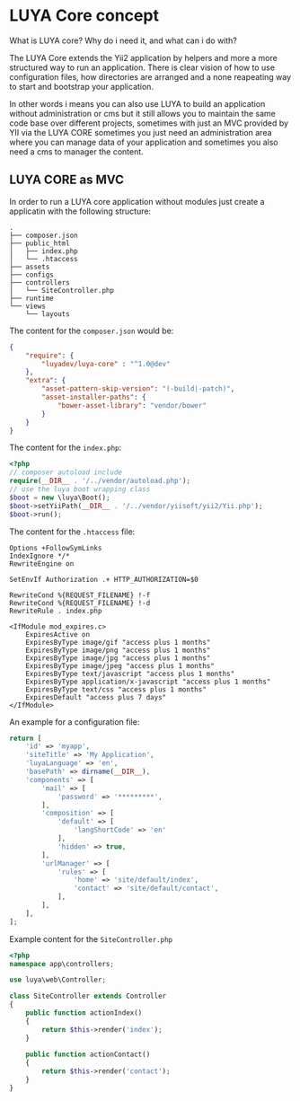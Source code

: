 # LUYA Core concept

What is LUYA core? Why do i need it, and what can i do with?

The LUYA Core extends the Yii2 application by helpers and more a more structured way to run an application. There is clear vision of how to use configuration files, how directories are arranged and a none reapeating way to start and bootstrap your application.

In other words i means you can also use LUYA to build an application without administration or cms but it still allows you to maintain the same code base over different projects, sometimes with just an MVC provided by YII via the LUYA CORE sometimes you just need an administration area where you can manage data of your application and sometimes you also need a cms to manager the content.

## LUYA CORE as MVC

In order to run a LUYA core application without modules just create a applicatin with the following structure:


```
.
├── composer.json
├── public_html
│   ├── index.php
│   └── .htaccess
├── assets
├── configs
├── controllers
│   └── SiteController.php
├── runtime
└── views
    └── layouts
```

The content for the `composer.json` would be:

```json
{
    "require": {
        "luyadev/luya-core" : "^1.0@dev"
    },
    "extra": {
        "asset-pattern-skip-version": "(-build|-patch)",
        "asset-installer-paths": {
            "bower-asset-library": "vendor/bower"
        }
    }
}
```

The content for the `index.php`:

```php
<?php
// composer autoload include
require(__DIR__ . '/../vendor/autoload.php');
// use the luya boot wrapping class
$boot = new \luya\Boot();
$boot->setYiiPath(__DIR__ . '/../vendor/yiisoft/yii2/Yii.php');
$boot->run();
```

The content for the `.htaccess` file:

```
Options +FollowSymLinks
IndexIgnore */*
RewriteEngine on

SetEnvIf Authorization .+ HTTP_AUTHORIZATION=$0

RewriteCond %{REQUEST_FILENAME} !-f
RewriteCond %{REQUEST_FILENAME} !-d
RewriteRule . index.php

<IfModule mod_expires.c>
    ExpiresActive on
    ExpiresByType image/gif "access plus 1 months"
    ExpiresByType image/png "access plus 1 months"
    ExpiresByType image/jpg "access plus 1 months"
    ExpiresByType image/jpeg "access plus 1 months"
    ExpiresByType text/javascript "access plus 1 months"
    ExpiresByType application/x-javascript "access plus 1 months"
    ExpiresByType text/css "access plus 1 months"
    ExpiresDefault "access plus 7 days"
</IfModule>
```

An example for a configuration file:

```php
return [
    'id' => 'myapp',
    'siteTitle' => 'My Application',
    'luyaLanguage' => 'en',
    'basePath' => dirname(__DIR__),
    'components' => [
        'mail' => [
            'password' => '*********',
        ],
        'composition' => [
            'default' => [
                'langShortCode' => 'en'
            ],
            'hidden' => true,
        ],
        'urlManager' => [
            'rules' => [
                'home' => 'site/default/index',
                'contact' => 'site/default/contact',
            ],
        ],
    ],
];
```

Example content for the `SiteController.php`


```php
<?php
namespace app\controllers;

use luya\web\Controller;

class SiteController extends Controller
{
    public function actionIndex()
    {
        return $this->render('index');
    }
    
    public function actionContact()
    {
        return $this->render('contact');
    }
}
```
